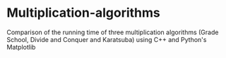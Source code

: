 # Multiplication-algorithms

Comparison of the running time of three multiplication algorithms (Grade School, Divide and Conquer and Karatsuba) using C++ and Python's Matplotlib
